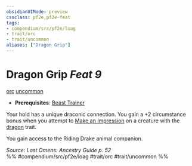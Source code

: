 ```yaml
---
obsidianUIMode: preview
cssclass: pf2e,pf2e-feat
tags:
- compendium/src/pf2e/loag
- trait/orc
- trait/uncommon
aliases: ["Dragon Grip"]
---
```

# Dragon Grip  *Feat 9*  
[orc](/rules/traits/orc.md)  [uncommon](/rules/traits/uncommon.md)  

- **Prerequisites**: [Beast Trainer](/compendium/feats/beast-trainer-apg.md)

Your hold has a unique draconic connection. You gain a +2 circumstance bonus when you attempt to [Make an Impression](/rules/actions/make-an-impression.md) on a creature with the [dragon](/rules/traits/dragon.md) trait.

You gain access to the Riding Drake animal companion.

*Source: Lost Omens: Ancestry Guide p. 52*  
%% #compendium/src/pf2e/loag #trait/orc #trait/uncommon %%